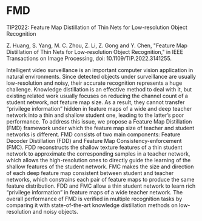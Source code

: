 # FMD
TIP2022: Feature Map Distillation of Thin Nets for Low-resolution Object Recognition

Z. Huang, S. Yang, M. C. Zhou, Z. Li, Z. Gong and Y. Chen, "Feature Map Distillation of Thin Nets for Low-resolution Object Recognition," in IEEE Transactions on Image Processing, doi: 10.1109/TIP.2022.3141255.
  
  Intelligent video surveillance is an important computer vision application in natural environments. Since detected objects under surveillance are usually low-resolution and noisy, their accurate recognition represents a huge challenge. Knowledge distillation is an effective method to deal with it, but existing related work usually focuses on reducing the channel count of a student network, not feature map size. As a result, they cannot transfer “privilege information” hidden in feature maps of a wide and deep teacher network into a thin and shallow student one, leading to the latter’s poor performance. To address this issue, we propose a Feature Map Distillation (FMD) framework under which the feature map size of teacher and student networks is different. FMD consists of two main components: Feature Decoder Distillation (FDD) and Feature Map Consistency-enforcement (FMC). FDD reconstructs the shallow texture features of a thin student network to approximate the corresponding samples in a teacher network, which allows the high-resolution ones to directly guide the learning of the shallow features of the student network. FMC makes the size and direction of each deep feature map consistent between student and teacher networks, which constrains each pair of feature maps to produce the same feature distribution. FDD and FMC allow a thin student network to learn rich “privilege information” in feature maps of a wide teacher network. The overall performance of FMD is verified in multiple recognition tasks by comparing it with state-of-the-art knowledge distillation methods on low-resolution and noisy objects.
